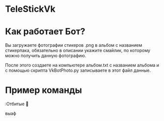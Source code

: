 # TeleStickVk
# Как работает Бот?
Вы загружаете фотографии стикеров .png в альбом с названием стикерпака, обязательно в описании укажите смайлик,
по которому можно получить данную фотографию.

После этого создаете на компьютере альбом.txt с названием альбома и с помощью скрипта VkBotPhoto.py записываете в этот файл данные.
# Пример команды
:Отбитые 🤣

выаф
